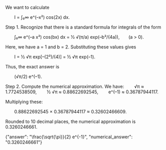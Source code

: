We want to calculate

  I = ∫₀∞ e^(–x²) cos(2x) dx.

Step 1. Recognize that there is a standard formula for integrals of the form

  ∫₀∞ e^(–a x²) cos(bx) dx = ½ √(π/a) exp(–b²/(4a)),  (a > 0).

Here, we have a = 1 and b = 2. Substituting these values gives

  I = ½ √π exp[–(2²)/(4)] = ½ √π exp(–1).

Thus, the exact answer is

  (√π/2) e^(–1).

Step 2. Compute the numerical approximation.
We have:
  √π ≈ 1.7724538509,
  ½ √π ≈ 0.88622692545,
  e^(–1) ≈ 0.36787944117.

Multiplying these:

  0.88622692545 × 0.36787944117 ≈ 0.32602466609.

Rounded to 10 decimal places, the numerical approximation is 0.3260246661.

{"answer": "\\frac{\\sqrt{\\pi}}{2} e^{-1}", "numerical_answer": "0.3260246661"}